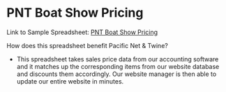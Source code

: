 # PNT Boat Show Pricing
Link to Sample Spreadsheet: [PNT Boat Show Pricing](https://docs.google.com/spreadsheets/d/1cfnwo0vP0eZ8CsQs7p_1CwuAQufKyjjEcovgs8cKWmc/edit#gid=1991085746)

How does this spreadsheet benefit Pacific Net & Twine?
- This spreadsheet takes sales price data from our accounting software and it matches up the corresponding items from our website database and discounts them accordingly. Our website manager is then able to update our entire website in minutes.
